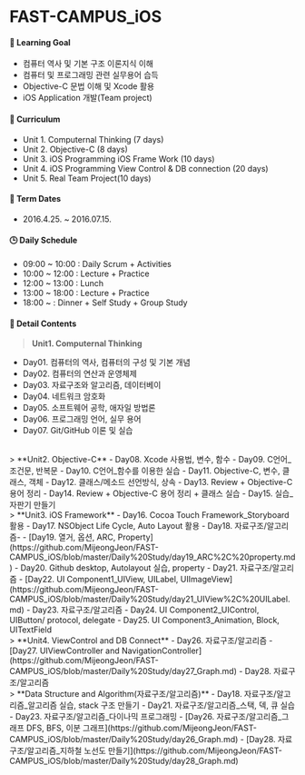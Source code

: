 FAST-CAMPUS_iOS 
===================

#### :dart: Learning Goal
- 컴퓨터 역사 및 기본 구조 이론지식 이해
- 컴퓨터 및 프로그래밍 관련 실무용어 습득
- Objective-C 문법 이해 및 Xcode 활용
- iOS Application 개발(Team project)

#### :blue_book: Curriculum
- Unit 1. Computernal Thinking (7 days)
- Unit 2. Objective-C (8 days)
- Unit 3. iOS Programming iOS Frame Work (10 days)
- Unit 4. iOS Programming View Control & DB connection (20 days)
- Unit 5. Real Team Project(10 days)

#### :calendar: Term Dates
- 2016.4.25. ~ 2016.07.15.

#### :clock3: Daily Schedule 
- 09:00 ~ 10:00 : Daily Scrum + Activities
- 10:00 ~ 12:00 : Lecture + Practice
- 12:00 ~ 13:00 : Lunch
- 13:00 ~ 18:00 : Lecture + Practice
- 18:00 ~       : Dinner + Self Study + Group Study



#### :page_with_curl: Detail Contents
>  **Unit1. Computernal Thinking**
- Day01. 컴퓨터의 역사, 컴퓨터의 구성 및 기본 개념
- Day02. 컴퓨터의 연산과 운영체제
- Day03. 자료구조와 알고리즘, 데이터베이
- Day04. 네트워크 암호화
- Day05. 소프트웨어 공학, 애자일 방법론
- Day06. 프로그래밍 언어, 실무 용어
- Day07. Git/GitHub 이론 및 실습

<br>
>   **Unit2. Objective-C**
- Day08. Xcode 사용법, 변수, 함수
- Day09. C언어_조건문, 반복문
- Day10. C언어_함수를 이용한 실습
- Day11. Objective-C, 변수, 클래스, 객체
- Day12. 클래스/메소드 선언방식, 상속
- Day13. Review + Objective-C 용어 정리
- Day14. Review + Objective-C 용어 정리 + 클래스 실습
- Day15. 실습_자판기 만들기 

<br>
>   **Unit3. iOS Framework**
- Day16. Cocoa Touch Framework_Storyboard 활용
- Day17. NSObject Life Cycle, Auto Layout 활용
- Day18. 자료구조/알고리즘-
-  [Day19. 열거, 옵션, ARC, Property](https://github.com/MijeongJeon/FAST-CAMPUS_iOS/blob/master/Daily%20Study/day19_ARC%2C%20property.md)
- Day20. Github desktop, Autolayout 실습, property
- Day21. 자료구조/알고리즘
-  [Day22. UI Component1_UIView, UILabel, UIImageView](https://github.com/MijeongJeon/FAST-CAMPUS_iOS/blob/master/Daily%20Study/day21_UIView%2C%20UILabel.md)
- Day23. 자료구조/알고리즘
- Day24. UI Component2_UIControl, UIButton/ protocol, delegate
- Day25. UI Component3_Animation, Block, UITextField

<br>
>   **Unit4. ViewControl and DB Connect**
- Day26. 자료구조/알고리즘
- [Day27. UIViewController and NavigationController](https://github.com/MijeongJeon/FAST-CAMPUS_iOS/blob/master/Daily%20Study/day27_Graph.md)
- Day28. 자료구조/알고리즘


<br>
>   **Data Structure and Algorithm(자료구조/알고리즘)**
- Day18. 자료구조/알고리즘_알고리즘 실습, stack 구조 만들기
- Day21. 자료구조/알고리즘_스택, 덱, 큐 실습
- Day23. 자료구조/알고리즘_다이나믹 프로그래밍
- [Day26. 자료구조/알고리즘_그래프 DFS, BFS, 이분 그래프](https://github.com/MijeongJeon/FAST-CAMPUS_iOS/blob/master/Daily%20Study/day26_Graph.md)
- [Day28. 자료구조/알고리즘_지하철 노선도 만들기](https://github.com/MijeongJeon/FAST-CAMPUS_iOS/blob/master/Daily%20Study/day28_Graph.md)
